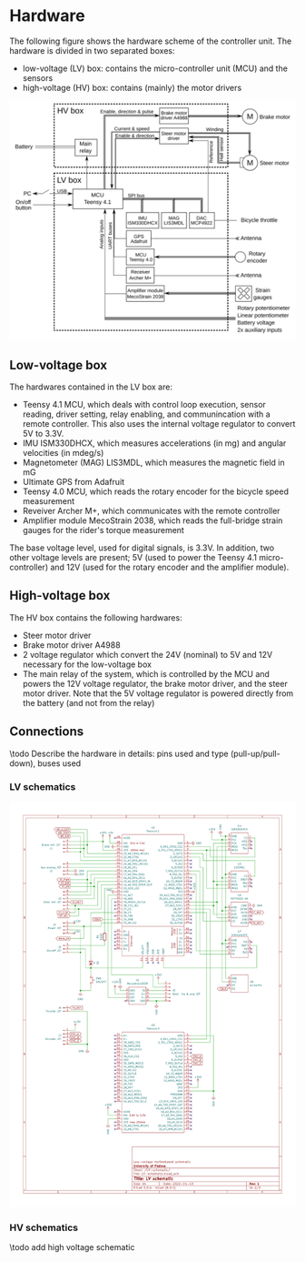 
# Hardware

The following figure shows the hardware scheme of the controller unit. The hardware is divided in two separated boxes:
* low-voltage (LV) box: contains the micro-controller unit (MCU) and the sensors
* high-voltage (HV) box: contains (mainly) the motor drivers

![Hardware scheme](hw-scheme.svg)

## Low-voltage box

The hardwares contained in the LV box are:
* Teensy 4.1 MCU, which deals with control loop execution, sensor reading, driver setting, relay enabling, and communincation with a remote controller. This also uses the internal voltage regulator to convert 5V to 3.3V.
* IMU ISM330DHCX, which measures accelerations (in mg) and angular velocities (in mdeg/s)
* Magnetometer (MAG) LIS3MDL, which measures the magnetic field in mG
* Ultimate GPS from Adafruit
* Teensy 4.0 MCU, which reads the rotary encoder for the bicycle speed measurement
* Reveiver Archer M+, which communicates with the remote controller
* Amplifier module MecoStrain 2038, which reads the full-bridge strain gauges for the rider's torque measurement
  
The base voltage level, used for digital signals, is 3.3V. In addition, two other voltage levels are present; 5V (used to power the Teensy 4.1 micro-controller) and 12V (used for the rotary encoder and the amplifier module).

## High-voltage box

The HV box contains the following hardwares:
* Steer motor driver
* Brake motor driver A4988
* 2 voltage regulator which convert the 24V (nominal) to 5V and 12V necessary for the low-voltage box
* The main relay of the system, which is controlled by the MCU and powers the 12V voltage regulator, the brake motor driver, and the steer motor driver. Note that the 5V voltage regulator is powered directly from the battery (and not from the relay)

## Connections

\todo Describe the hardware in details: pins used and type (pull-up/pull-down), buses used

### LV schematics

![Low-voltage schematic](SBBMicro-LV-schematic.svg)

### HV schematics

\todo add high voltage schematic

